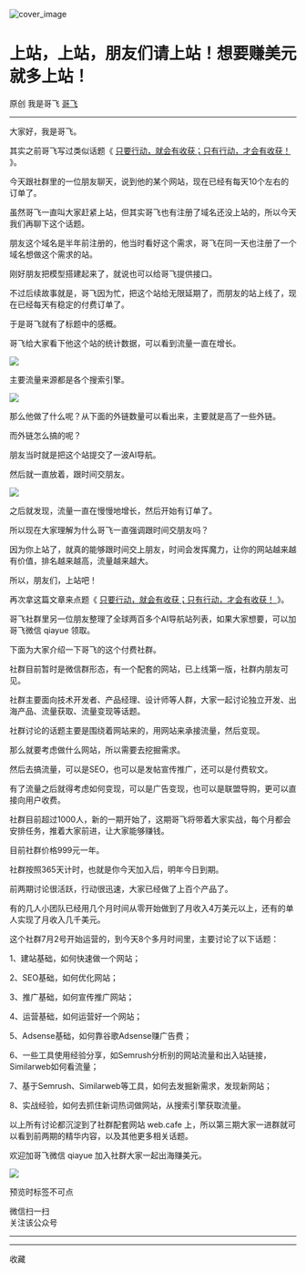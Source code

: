 ![cover_image](https://mmbiz.qpic.cn/sz_mmbiz_jpg/LBrX00GQeicsMN9vrA3qwpELBfnhVRVI2EEgHsYv3u9yBaibzvCzGb2wgaLyr7ibzouj29LPv3MTYwWLIjg44q3dw/0?wx_fmt=jpeg)

#  上站，上站，朋友们请上站！想要赚美元就多上站！

原创  我是哥飞  [ 哥飞 ](javascript:void\(0\);)

__ _ _ _ _

大家好，我是哥飞。  

其实之前哥飞写过类似话题《 [ 只要行动，就会有收获；只有行动，才会有收获！
](http://mp.weixin.qq.com/s?__biz=MjM5OTIzMzYyMA==&mid=2650082054&idx=1&sn=99a87124d6cbb47e1640cbb063eaff1b&chksm=bf3f3a3d8848b32b2782ef54848b1f62134738cd7c2b47ce6eade23b760f887f0ab50c5396d3&scene=21#wechat_redirect)
》。  

今天跟社群里的一位朋友聊天，说到他的某个网站，现在已经有每天10个左右的订单了。

虽然哥飞一直叫大家赶紧上站，但其实哥飞也有注册了域名还没上站的，所以今天我们再聊下这个话题。  

朋友这个域名是半年前注册的，他当时看好这个需求，哥飞在同一天也注册了一个域名想做这个需求的站。  

刚好朋友把模型搭建起来了，就说也可以给哥飞提供接口。

不过后续故事就是，哥飞因为忙，把这个站给无限延期了，而朋友的站上线了，现在已经每天有稳定的付费订单了。  

于是哥飞就有了标题中的感概。

哥飞给大家看下他这个站的统计数据，可以看到流量一直在增长。  

![](https://mmbiz.qpic.cn/sz_mmbiz_png/LBrX00GQeicsMN9vrA3qwpELBfnhVRVI28lCj6iaicIuGTadia9FzdCyQhrrHlZExd5XpREfDTU00GSyJtkRQ4FhSw/640?wx_fmt=png&from=appmsg)

主要流量来源都是各个搜索引擎。  

![](https://mmbiz.qpic.cn/sz_mmbiz_png/LBrX00GQeicsMN9vrA3qwpELBfnhVRVI2xmsSXJ71UeQKYiclXCKLYtoic9z2rLL0aLvoWyE9OaHP2lPBD3eFzcMQ/640?wx_fmt=png&from=appmsg)

那么他做了什么呢？从下面的外链数量可以看出来，主要就是高了一些外链。

而外链怎么搞的呢？

朋友当时就是把这个站提交了一波AI导航。

然后就一直放着，跟时间交朋友。  

![](https://mmbiz.qpic.cn/sz_mmbiz_png/LBrX00GQeicsMN9vrA3qwpELBfnhVRVI26CLgYDff9RtVgw188LU482jDsZBtZAKQDLmxFZrL9PgLXmGq5Gr0Vg/640?wx_fmt=png&from=appmsg)

之后就发现，流量一直在慢慢地增长，然后开始有订单了。  

所以现在大家理解为什么哥飞一直强调跟时间交朋友吗？  

因为你上站了，就真的能够跟时间交上朋友，时间会发挥魔力，让你的网站越来越有价值，排名越来越高，流量越来越大。

所以，朋友们，上站吧！

再次拿这篇文章来点题《 [ 只要行动，就会有收获；只有行动，才会有收获！
](http://mp.weixin.qq.com/s?__biz=MjM5OTIzMzYyMA==&mid=2650082054&idx=1&sn=99a87124d6cbb47e1640cbb063eaff1b&chksm=bf3f3a3d8848b32b2782ef54848b1f62134738cd7c2b47ce6eade23b760f887f0ab50c5396d3&scene=21#wechat_redirect)
》。  

哥飞社群里另一位朋友整理了全球两百多个AI导航站列表，如果大家想要，可以加哥飞微信 qiayue 领取。  

下面为大家介绍一下哥飞的这个付费社群。

社群目前暂时是微信群形态，有一个配套的网站，已上线第一版，社群内朋友可见。

  

社群主要面向技术开发者、产品经理、设计师等人群，大家一起讨论独立开发、出海产品、流量获取、流量变现等话题。

  

社群讨论的话题主要是围绕着网站来的，用网站来承接流量，然后变现。

  

那么就要考虑做什么网站，所以需要去挖掘需求。

  

然后去搞流量，可以是SEO，也可以是发帖宣传推广，还可以是付费软文。

  

有了流量之后就得考虑如何变现，可以是广告变现，也可以是联盟导购，更可以直接向用户收费。

  

社群目前超过1000人，新的一期开始了，这期哥飞将带着大家实战，每个月都会安排任务，推着大家前进，让大家能够赚钱。

  

目前社群价格999元一年。

  

社群按照365天计时，也就是你今天加入后，明年今日到期。

  

前两期讨论很活跃，行动很迅速，大家已经做了上百个产品了。

  

有的几人小团队已经用几个月时间从零开始做到了月收入4万美元以上，还有的单人实现了月收入几千美元。

  

这个社群7月2号开始运营的，到今天8个多月时间里，主要讨论了以下话题：

1、建站基础，如何快速做一个网站；

2、SEO基础，如何优化网站；

3、推广基础，如何宣传推广网站；

4、运营基础，如何运营好一个网站；

5、Adsense基础，如何靠谷歌Adsense赚广告费；

6、一些工具使用经验分享，如Semrush分析别的网站流量和出入站链接，Similarweb如何看流量；

7、基于Semrush、Similarweb等工具，如何去发掘新需求，发现新网站；

8、实战经验，如何去抓住新词热词做网站，从搜索引擎获取流量。

  

以上所有讨论都沉淀到了社群配套网站 web.cafe 上，所以第三期大家一进群就可以看到前两期的精华内容，以及其他更多相关话题。

  

欢迎加哥飞微信 qiayue 加入社群大家一起出海赚美元。

  

![](https://mmbiz.qpic.cn/sz_mmbiz_png/LBrX00GQeicv24nb20ZrM7niaIBxv5QynWqOtclGh4ApYjVM5exp1niaK9pOLIOswYu2jU0zczI2Hx2bdfAo1Fwow/640?wx_fmt=png&wxfrom=5&wx_lazy=1&wx_co=1)

  

预览时标签不可点

微信扫一扫  
关注该公众号





****



****



  收藏

